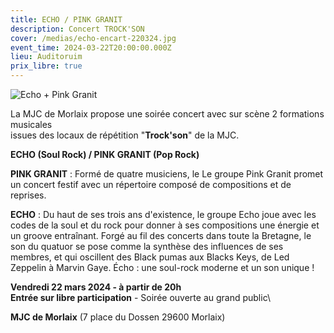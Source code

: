 ```yaml
---
title: ECHO / PINK GRANIT
description: Concert TROCK'SON
cover: /medias/echo-encart-220324.jpg
event_time: 2024-03-22T20:00:00.000Z
lieu: Auditoruim
prix_libre: true
---
```

![Echo + Pink Granit](/medias/visuelpage-echo-p.granit-web.jpg "Concert Trock'Son / 22 mars 2024")

La MJC de Morlaix propose une soirée concert avec sur scène 2 formations musicales \
issues des locaux de répétition "**Trock'son**" de la MJC. 

**ECHO (Soul Rock) / PINK GRANIT (Pop Rock)**

**PINK GRANIT** : Formé de quatre musiciens, le Le groupe Pink Granit promet un concert festif avec un répertoire composé de compositions et de reprises.

**ECHO** : Du haut de ses trois ans d'existence, le groupe Echo joue avec les codes de la soul et du rock pour donner à ses compositions une énergie et un groove entraînant. Forgé au fil des concerts dans toute la Bretagne, le son du quatuor se pose comme la synthèse des influences de ses membres, et qui oscillent des Black pumas aux Blacks Keys, de Led Zeppelin à Marvin Gaye. Écho : une soul-rock moderne et un son unique !

**Vendredi 22 mars 2024 - à partir de 20h**
\
**Entrée sur libre participation** - Soirée ouverte au grand public\

**MJC de Morlaix** (7 place du Dossen 29600 Morlaix)